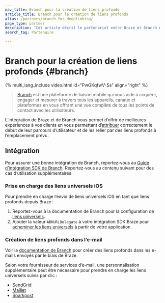 ```yaml
---
nav_title: Branch pour la création de liens profonds
article_title: Branch pour la création de liens profonds
alias: /partners/branch_for_deeplinking/
page_type: partner
description: "Cet article décrit le partenariat entre Braze et Branch et comment l’utiliser pour soutenir vos pratiques de création de liens profonds."
search_tag: Partenaire

---
```


# Branch pour la création de liens profonds {#branch}

{% multi_lang_include video.html id="PwGKqfwV-Ss" align="right" %}

> [Branch][1] est une plateforme de liaison mobile qui vous aide à acquérir, engager et mesurer à travers tous les appareils, canaux et plateformes en vous offrant une vue complète de tous les points de contact avec les utilisateurs.

L’intégration de Braze et de Branch vous permet d’offrir de meilleures expériences à vos clients en vous permettant d’[attribuer]({{site.baseurl}}/partners/advertising_technologies/attribution/branch_for_attribution/) correctement le début de leur parcours d’utilisateur et de les relier par des liens profonds à l’emplacement prévu.

## Intégration

Pour assurer une bonne intégration de Branch, reportez-vous au [Guide d’intégration SDK de Branch](https://help.branch.io/developers-hub/docs/native-sdks-overview). Reportez-vous au contenu suivant pour des cas d’utilisation supplémentaires.

### Prise en charge des liens universels iOS

Pour prendre en charge l’envoi de liens universels iOS en tant que liens profonds depuis Braze :

1. Reportez-vous à la documentation de Branch pour la configuration de [liens universels][3].
2. Ajouter la valeur `ABKURLDelegate` à votre intégration SDK Braze pour [acheminer les liens universels][4] à partir de votre application.

### Création de liens profonds dans l’e-mail

Voir la [documentation de Branch](https://docs.branch.io/pages/integrations/braze/) pour créer des liens profonds dans les e-mails envoyés par le biais de Braze.

Selon votre fournisseur de services d’e-mail, une personnalisation supplémentaire peut être nécessaire pour prendre en charge les liens universels suivis par clic :

- [SendGrid][5]
- [Mailjet][6]
- [Sparkpost][7]

[1]: https://branch.io/
[2]: {{site.baseurl}}/partners/branch_for_attribution/
[3]: https://docs.branch.io/pages/deep-linking/universal-links/#search
[4]: {{site.baseurl}}/developer_guide/platform_integration_guides/ios/advanced_use_cases/linking/#linking-customization
[5]: https://help.branch.io/using-branch/page/braze-sendgrid
[6]: https://help.branch.io/using-branch/page/braze-mailjet
[7]: https://help.branch.io/using-branch/page/braze-sparkpost